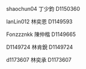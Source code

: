 
shaochun04
丁少鈞
D1150360

IanLin012
林奕恩
D1149593

Fonzzznkk
陳仲楷
D1149665

D1149724
林肯銳
D1149724

d1173607
林奕承
D1173607
